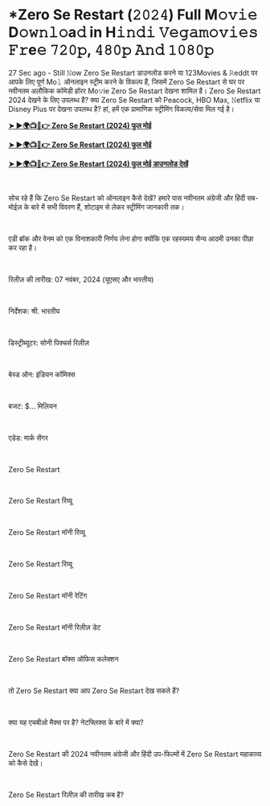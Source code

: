 <h1 style="text-align: left;">*Zero Se Restart (𝟸𝟶𝟸𝟺) Full M𝚘𝚟𝚒𝚎 D𝚘𝚠𝚗𝚕𝚘a𝚍 in H𝚒𝚗𝚍𝚒 𝚅𝚎𝚐𝚊𝚖𝚘𝚟𝚒𝚎𝚜 𝙵𝚛e𝚎 𝟽𝟸𝟶𝚙, 𝟺𝟾𝟶𝚙 𝙰𝚗𝚍 𝟷𝟶𝟾𝟶𝚙</h1><p>27 Sec ago - Still 𝙽ow Zero Se Restart डाउनलोड करने या 123Movies &amp; 𝚁eddt पर आपके लिए पूर्ण Mo𝚕 ऑनलाइन स्ट्रीम करने के विकल्प हैं, जिसमें Zero Se Restart से घर पर नवीनतम अलौकिक कॉमेडी हॉरर Mo𝚟ie Zero Se Restart देखना शामिल है। Zero Se Restart 2024 देखने के लिए उपलब्ध है? क्या Zero Se Restart को Peacock, HBO Max, 𝙽etflix या Disney Plus पर देखना उपलब्ध है? हां, हमें एक प्रामाणिक स्ट्रीमिंग विकल्प/सेवा मिल गई है।</p><p><a href="https://t.co/dFqjJa8RCW" target="_blank"><b>➤ ►🌍📺📱👉 Zero Se Restart (2024) फुल मोई</b></a></p><p><a href="https://t.co/jVujbP95ny" target="_blank"><b>➤ ►🌍📺📱👉 Zero Se Restart (2024) फुल मोई</b></a></p><p><a href="https://t.co/dFqjJa8RCW" target="_blank"><b>➤ ►🌍📺📱👉 Zero Se Restart (2024) फुल मोई डाउनलोड देखें</b></a></p><p><br /></p><p>सोच रहे हैं कि Zero Se Restart को ऑनलाइन कैसे देखें? हमारे पास नवीनतम अंग्रेजी और हिंदी सब-मोईज़ के बारे में सभी विवरण हैं, शोटाइम से लेकर स्ट्रीमिंग जानकारी तक।</p><p><br /></p><p>एडी ब्रॉक और वेनम को एक विनाशकारी निर्णय लेना होगा क्योंकि एक रहस्यमय सैन्य आदमी उनका पीछा कर रहा है।</p><p><br /></p><p>रिलीज़ की तारीख: 07 नवंबर, 2024 (यूएसए और भारतीय)</p><p><br /></p><p>निर्देशक: श्री. भारतीय</p><p><br /></p><p>डिस्ट्रीब्यूटर: सोनी पिक्चर्स रिलीज़</p><p><br /></p><p>बेस्ड ऑन: इंडियन कॉमिक्स</p><p><br /></p><p>बजट: $... मिलियन</p><p><br /></p><p>एडेड: मार्क सेंगर</p><p><br /></p><p>Zero Se Restart</p><p><br /></p><p>Zero Se Restart रिव्यू</p><p><br /></p><p>Zero Se Restart मॉनी रिव्यू</p><p><br /></p><p>Zero Se Restart रिव्यू</p><p><br /></p><p>Zero Se Restart मॉनी रेटिंग</p><p><br /></p><p>Zero Se Restart मॉनी रिलीज़ डेट</p><p><br /></p><p>Zero Se Restart बॉक्स ऑफिस कलेक्शन</p><p><br /></p><p>तो Zero Se Restart क्या आप Zero Se Restart देख सकते हैं?</p><p><br /></p><p>क्या यह एचबीओ मैक्स पर है? नेटफ्लिक्स के बारे में क्या?</p><p><br /></p><p>Zero Se Restart की 2024 नवीनतम अंग्रेजी और हिंदी उप-फिल्मों में Zero Se Restart महाकाव्य को कैसे देखें।</p><p><br /></p><p>Zero Se Restart रिलीज़ की तारीख कब है?</p>
